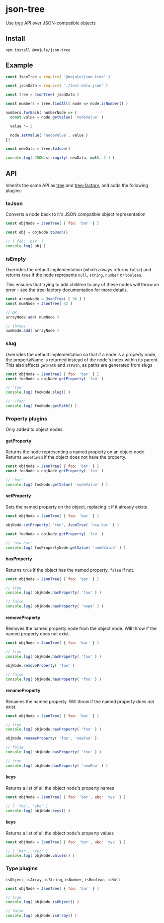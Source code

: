 # json-tree

Use [tree](https://github.com/mojule/tree) API over JSON-compatible objects

## Install

`npm install @mojule/json-tree`

## Example

```javascript
const JsonTree = require( '@mojule/json-tree' )

const jsonData = require( './test-data.json' )

const tree = JsonTree( jsonData )

const numbers = tree.findAll( node => node.isNumber() )

numbers.forEach( numberNode => {
  const value = node.getValue( 'nodeValue' )

  value *= 2

  node.setValue( 'nodeValue', value )
})

const newData = tree.toJson()

console.log( JSON.stringify( newData, null, 2 ) )
```

## API

Inherits the same API as [tree](https://github.com/mojule/tree) and
[tree-factory](https://github.com/mojule/tree-factory), and adds the following
plugins:

### toJson

Converts a node back to it's JSON compatible object representation

```javascript
const objNode = JsonTree( { foo: 'bar' } )

const obj = objNode.toJson()

// { foo: 'bar' }
console.log( obj )
```

### isEmpty

Overrides the default implementation (which always returns `false`) and returns
`true` if the node represents `null`, `string`, `number` or `boolean`.

This ensures that trying to add children to any of these nodes will throw an
error - see the tree-factory documentation for more details.

```javascript
const arrayNode = JsonTree( [ 36 ] )
const numNode = JsonTree( 42 )

// OK
arrayNode.add( numNode )

// throws
numNode.add( arrayNode )
```

### slug

Overrides the default implementation so that if a node is a property node,
the propertyName is returned instead of the node's index within its parent.
This also affects `getPath` and `atPath`, as paths are generated from slugs

```javascript
const objNode = JsonTree( { foo: 'bar' } )
const fooNode = objNode.getProperty( 'foo' )

// 'foo'
console.log( fooNode.slug() )

// '/foo'
console.log( fooNode.getPath() )
```

### Property plugins

Only added to object nodes.

#### getProperty

Returns the node representing a named property on an object node. Returns
`undefined` if the object does not have the property.

```javascript
const objNode = JsonTree( { foo: 'bar' } )
const fooNode = objNode.getProperty( 'foo' )

// 'bar'
console.log( fooNode.getValue( 'nodeValue' ) )
```

#### setProperty

Sets the named property on the object, replacing it if it already exists

```javascript
const objNode = JsonTree( { foo: 'bar' } )

objNode.setProperty( 'foo', JsonTree( 'new bar' ) )

const fooNode = objNode.getProperty( 'foo' )

// 'new bar'
console.log( fooPropertyNode.getValue( 'nodeValue' ) )
```

#### hasProperty

Returns `true` if the object has the named property, `false` if not.

```javascript
const objNode = JsonTree( { foo: 'bar' } )

// true
console.log( objNode.hasProperty( 'foo' ) )

// false
console.log( objNode.hasProperty( 'nope' ) )
```

#### removeProperty

Removes the named property node from the object node. Will throw if the named
property does not exist.

```javascript
const objNode = JsonTree( { foo: 'bar' } )

// true
console.log( objNode.hasProperty( 'foo' ) )

objNode.removeProperty( 'foo' )

// false
console.log( objNode.hasProperty( 'foo' ) )
```

#### renameProperty

Renames the named property. Will throw if the named property does not exist.

```javascript
const objNode = JsonTree( { foo: 'bar' } )

// true
console.log( objNode.hasProperty( 'foo' ) )

objNode.renameProperty( 'foo', 'newFoo' )

// false
console.log( objNode.hasProperty( 'foo' ) )

// true
console.log( objNode.hasProperty( 'newFoo' ) )
```

#### keys

Returns a list of all the object node's property names

```javascript
const objNode = JsonTree( { foo: 'bar', abc: 'xyz' } )

// [ 'foo', 'abc' ]
console.log( objNode.keys() )
```

#### keys

Returns a list of all the object node's property values

```javascript
const objNode = JsonTree( { foo: 'bar', abc: 'xyz' } )

// [ 'bar', 'xyz' ]
console.log( objNode.values() )
```

### Type plugins

`isObject`, `isArray`, `isString`, `isNumber`, `isBoolean`, `isNull`

```javascript
const objNode = JsonTree( { foo: 'bar' } )

// true
console.log( objNode.isObject() )

// false
console.log( objNode.isArray() )
```